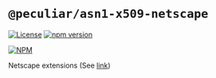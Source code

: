 # `@peculiar/asn1-x509-netscape`

[![License](https://img.shields.io/badge/license-MIT-green.svg?style=flat)](https://raw.githubusercontent.com/PeculiarVentures/asn1-schema/master/packages/x509-netscape/LICENSE.md)
[![npm version](https://badge.fury.io/js/%40peculiar%2Fasn1-x509-netscape.svg)](https://badge.fury.io/js/%40peculiar%2Fasn1-x509-netscape)

[![NPM](https://nodei.co/npm/@peculiar/asn1-x509-netscape.png)](https://nodei.co/npm/@peculiar/asn1-x509-netscape/)

Netscape extensions (See [link](http://javadoc.iaik.tugraz.at/iaik_jce/old/iaik/x509/extensions/netscape/))